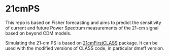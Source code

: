 # 21cmPS
This repo is based on Fisher forecasting and aims to predict the sensitivity of current and future Power Spectrum measurements of the 21-cm signal based on beyond CDM models.

Simulating the 21-cm PS is based on [21cmFirstCLASS](https://github.com/jordanflitter/21cmFirstCLASS) package. It can be used with the modified versions of CLASS code, in particular dmeff version. 

